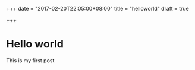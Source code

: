 +++
date = "2017-02-20T22:05:00+08:00"
title = "helloworld"
draft = true

+++
# Hello world
This is my first post

